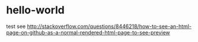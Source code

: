 # hello-world
test
see http://stackoverflow.com/questions/8446218/how-to-see-an-html-page-on-github-as-a-normal-rendered-html-page-to-see-preview
